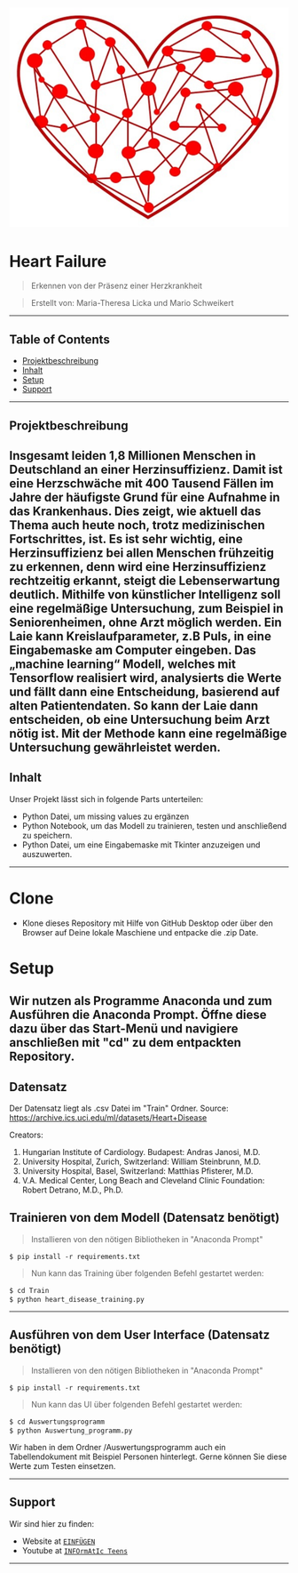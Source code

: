 
![logo](https://raw.githubusercontent.com/MareSeestern/HeartFailure/master/res/Logo_neu.jpg?token=AK7DBRQ3DE3ZQZSN7FB44LK7NODUA)
---

# Heart Failure

> Erkennen von der Präsenz einer Herzkrankheit

> Erstellt von: Maria-Theresa Licka und Mario Schweikert

---

## Table of Contents 

- [Projektbeschreibung](#Projektschreibung)
- [Inhalt](#Inhalt)
- [Setup](#Setup)
- [Support](#Support)

---

## Projektbeschreibung
Insgesamt leiden 1,8 Millionen Menschen in Deutschland an einer Herzinsuffizienz. Damit ist eine Herzschwäche mit 400 Tausend Fällen im Jahre der häufigste Grund für eine Aufnahme in das Krankenhaus. Dies zeigt, wie aktuell das Thema auch heute noch, trotz medizinischen Fortschrittes, ist.  Es ist sehr wichtig, eine Herzinsuffizienz bei allen Menschen frühzeitig  zu erkennen, denn wird eine Herzinsuffizienz rechtzeitig erkannt, steigt die Lebenserwartung deutlich. Mithilfe von künstlicher Intelligenz soll eine regelmäßige Untersuchung, zum Beispiel in Seniorenheimen, ohne Arzt möglich werden. Ein Laie kann Kreislaufparameter, z.B Puls, in eine Eingabemaske am Computer eingeben. Das „machine learning“ Modell, welches mit Tensorflow realisiert wird, analysierts die Werte und fällt dann eine Entscheidung, basierend auf alten Patientendaten. So kann der Laie dann entscheiden, ob eine Untersuchung beim Arzt nötig ist. Mit der Methode kann eine regelmäßige Untersuchung gewährleistet werden. 
---

## Inhalt

Unser Projekt lässt sich in folgende Parts unterteilen:
- Python Datei, um missing values zu ergänzen
- Python Notebook, um das Modell zu trainieren, testen und anschließend zu speichern.
- Python Datei, um eine Eingabemaske mit Tkinter anzuzeigen und auszuwerten.

---
# Clone

- Klone dieses Repository mit Hilfe von GitHub Desktop oder über den Browser auf Deine lokale Maschiene und entpacke die .zip Date.

# Setup
Wir nutzen als Programme Anaconda und zum Ausführen die Anaconda Prompt. Öffne diese dazu über das Start-Menü und navigiere anschließen mit "cd" zu dem entpackten Repository.
---
## Datensatz
Der Datensatz liegt als .csv Datei im "Train" Ordner. Source: <a href="https://archive.ics.uci.edu/ml/datasets/Heart+Disease">https://archive.ics.uci.edu/ml/datasets/Heart+Disease</a>

Creators:

1. Hungarian Institute of Cardiology. Budapest: Andras Janosi, M.D.
2. University Hospital, Zurich, Switzerland: William Steinbrunn, M.D.
3. University Hospital, Basel, Switzerland: Matthias Pfisterer, M.D.
4. V.A. Medical Center, Long Beach and Cleveland Clinic Foundation: Robert Detrano, M.D., Ph.D. 

## Trainieren von dem Modell (Datensatz benötigt)

> Installieren von den nötigen Bibliotheken in "Anaconda Prompt"

```shell
$ pip install -r requirements.txt
```

> Nun kann das Training über folgenden Befehl gestartet werden:

```shell
$ cd Train
$ python heart_disease_training.py
```

---

## Ausführen von dem User Interface (Datensatz benötigt)

> Installieren von den nötigen Bibliotheken in "Anaconda Prompt"

```shell
$ pip install -r requirements.txt
```

> Nun kann das UI über folgenden Befehl gestartet werden:

```shell
$ cd Auswertungsprogramm
$ python Auswertung_programm.py
```
Wir haben in dem Ordner /Auswertungsprogramm auch ein Tabellendokument mit Beispiel Personen hinterlegt. Gerne können Sie diese Werte zum Testen einsetzen.

---
## Support

Wir sind hier zu finden:

- Website at <a href="google.com" target="_blank">`EINFÜGEN`</a>
- Youtube at <a href="https://www.youtube.com/channel/UCsGZt4UtInZ01tBjM1B-FbQ?view_as=subscriber" target="_blank">`INFOrmAtIc Teens`</a>


---


